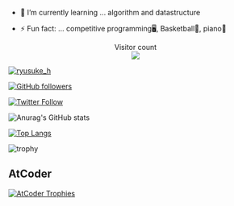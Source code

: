 - 🌱 I’m currently learning ... algorithm and datastructure

- ⚡ Fun fact: ... competitive programming🖥,  Basketball🏀,  piano🎹

<p align="center"> 
  Visitor count<br>
  <img src="https://profile-counter.glitch.me/ryusuke920/count.svg" />
</p>

[![ryusuke_h](https://img.shields.io/endpoint?url=https%3A%2F%2Fatcoder-badges.now.sh%2Fapi%2Fatcoder%2Fjson%2Fryusuke_h)](https://atcoder.jp/users/ryusuke_h)

[![GitHub followers](https://img.shields.io/github/followers/ryusuke920.svg?style=social&label=followers&maxAge=2592000)](https://github.com/ryusuke920?tab=followers)

[![Twitter Follow](https://img.shields.io/twitter/follow/ryusuke__h?style=social)](https://twitter.com/ryusuke__h)

![Anurag's GitHub stats](https://github-readme-stats.vercel.app/api?username=ryusuke920&show_icons=true&theme=highcontrast)  

[![Top Langs](https://github-readme-stats.vercel.app/api/top-langs/?username=ryusuke920&theme=dark&layout=compact&langs_count=10)](https://github.com/anuraghazra/github-readme-stats) 

![trophy](https://github-profile-trophy.vercel.app/?username=ryusuke920&row=1&column=8&theme=algolia)

## AtCoder  
[![AtCoder Trophies](https://atcoder-trophies.vercel.app/api/v1/atcoder?username=ryusuke_h&theme=radical)](https://github.com/KATO-Hiro/AtCoderTrophies)
<!--
## language
<img src="https://img.shields.io/badge/-Python-FFFF00.svg?logo=Python&style=plastic">|<img src="https://img.shields.io/badge/-CSS3-1572B6.svg?logo=css3&style=plastic">|<img src="https://img.shields.io/badge/-Html5-E34F26.svg?logo=html5&style=plastic">|<img src="https://img.shields.io/badge/-Java-FF6600.svg?logo=java&style=plastic">|<img src="https://img.shields.io/badge/-JavaScript-3399FF.svg?logo=javascript&style=plastic">|<img src="https://img.shields.io/badge/-Json-000000.svg?logo=json&style=plastic">|<img src="https://img.shields.io/badge/-Kotlin-FF6666.svg?logo=kotlin&style=plastic">
:--:|:--:|:--:|:--:|:--:|:--:|:--:
-->

<!--
## framework
<img src="https://img.shields.io/badge/-Node.js-FFFF66.svg?logo=node.js&style=plastic">|<img src="https://img.shields.io/badge/-Mysql-4479A1.svg?logo=mysql&style=plastic">|<img src="https://img.shields.io/badge/-Django-092E20.svg?logo=django&style=plastic">|<img src="https://img.shields.io/badge/-Jupyter-FFFF99.svg?logo=jupyter&style=plastic">|<img src="https://img.shields.io/badge/-Flask-000000.svg?logo=flask&style=plastic">|<img src="https://img.shields.io/badge/-Git-F05032.svg?logo=git&style=plastic">|<img src="https://img.shields.io/badge/-React-61DAFB.svg?logo=react&style=plastic">
:--:|:--:|:--:|:--:|:--:|:--:|:--:
<img src="https://img.shields.io/badge/-Nodemon-FFFF66.svg?logo=nodemon&style=plastic">|<img src="https://img.shields.io/badge/-Npm-CB3837.svg?logo=npm&style=plastic">|<img src="https://img.shields.io/badge/-Yarn-2C8EBB.svg?logo=yarn&style=plastic">||||
-->

<!--
## editor
<img src="https://img.shields.io/badge/-VisualStudioCode-007ACC.svg?logo=VisualStudioCode&style=plastic">|<img src="https://img.shields.io/badge/-Atom-66FF33.svg?logo=atom&style=plastic">|<img src="https://img.shields.io/badge/-Xcode-1575F9.svg?logo=xcode&style=plastic">|<img src="https://img.shields.io/badge/-AndroidStudio-000000.svg?logo=androidstudio&style=plastic">|<img src="https://img.shields.io/badge/-Markdown-000000.svg?logo=markdown&style=plastic">
:--:|:--:|:--:|:--:|:--:|
-->

<!--
## SNS
<img src="https://img.shields.io/badge/-Line-99FF66.svg?logo=line&style=plastic">|<img src="https://img.shields.io/badge/-Twitter-1DA1F2.svg?logo=twitter&style=plastic">|<img src="https://img.shields.io/badge/-Instagram-FF33CC.svg?logo=instagram&style=plastic">|<img src="https://img.shields.io/badge/-Github-181717.svg?logo=github&style=plastic">|<img src="https://img.shields.io/badge/-Qiita-55C500.svg?logo=qiita&style=plastic">|<img src="https://img.shields.io/badge/-Facebook-4172B8.svg?logo=facebook&style=plastic">
:--:|:--:|:--:|:--:|:--:|:--:
-->

<!--
## game
<img src="https://img.shields.io/badge/-Nintendo-99FFFF.svg?logo=nintendo&style=plastic">|<img src="https://img.shields.io/badge/-Nintendoswitch-E60012.svg?logo=nintendoswitch&style=plastic">|<img src="https://img.shields.io/badge/-Pokemon-3333CC.svg?logo=pokemon&style=plastic">|<img src="https://img.shields.io/badge/-Playstation-003791.svg?logo=playstation&style=plastic">|<img src="https://img.shields.io/badge/-Wii-CCFFFF.svg?logo=wii&style=plastic">|<img src="https://img.shields.io/badge/-Nintendogamecube-6A5FBB.svg?logo=nintendogamecube&style=plastic">
:--:|:--:|:--:|:--:|:--:|:--:
-->

<!--
## template
||||||
:--:|:--:|:--:|:--:|:--:|:--:|:--:
||||||

## cloud
<img src="https://img.shields.io/badge/-Icloud-FFFFFF.svg?logo=icloud&style=plastic">　<img src="https://img.shields.io/badge/-Google%20drive-FFFFFF.svg?logo=google-drive&style=plastic">

## os
<img src="https://img.shields.io/badge/-Windows-0078D6.svg?logo=windows&style=plastic">

## software
<img src="https://img.shields.io/badge/-Blender-33CCFF.svg?logo=blender&style=plastic">

## application
<img src="https://img.shields.io/badge/-Discord-7289DA.svg?logo=discord&style=plastic"> <img src="https://img.shields.io/badge/-Figma-F24E1E.svg?logo=figma&style=plastic"> <img src="https://img.shields.io/badge/-Microsoftexcel-217346.svg?logo=microsoftexcel&style=plastic">
<img src="https://img.shields.io/badge/-Microsoftpowerpoint-D24726.svg?logo=microsoftpowerpoint&style=plastic"> <img src="https://img.shields.io/badge/-Microsoftword-2B579A.svg?logo=microsoftword&style=plastic"> <img src="https://img.shields.io/badge/-Safari-000000.svg?logo=safari&style=plastic">
<img src="https://img.shields.io/badge/-Slack-000000.svg?logo=slack&style=plastic"> <img src="https://img.shields.io/badge/-Youtube-FF0000.svg?logo=youtube&style=plastic">

## service
<img src="https://img.shields.io/badge/-Amazon-FF9966.svg?logo=amazon&style=plastic"> <img src="https://img.shields.io/badge/-Apple-999999.svg?logo=apple&style=plastic"> <img src="https://img.shields.io/badge/-Android-A4C639.svg?logo=android&style=plastic">
<img src="https://img.shields.io/badge/-Apple%20music-FF33CC.svg?logo=apple-music&style=plastic"> <img src="https://img.shields.io/badge/-Dropbox-0061FF.svg?logo=dropbox&style=plastic"> 
<img src="https://img.shields.io/badge/-Gmail-FFFFFF.svg?logo=gmail&style=plastic"> <img src="https://img.shields.io/badge/-Google-FFFFFF.svg?logo=google&style=plastic"> <img src="https://img.shields.io/badge/-Google%20chrome-FFFF99.svg?logo=google-chrome&style=plastic">
<img src="https://img.shields.io/badge/-Heroku-430098.svg?logo=heroku&style=plastic"> <img src="https://img.shields.io/badge/-Huawei-FF0000.svg?logo=huawei&style=plastic"> <img src="https://img.shields.io/badge/-Jira-172B4D.svg?logo=jira&style=plastic">
<img src="https://img.shields.io/badge/-Kaggle-20BEFF.svg?logo=kaggle&style=plastic"> <img src="https://img.shields.io/badge/-Trello-0079BF.svg?logo=trello&style=plastic"><img src="https://img.shields.io/badge/-Wikipedia-000000.svg?logo=wikipedia&style=plastic">
<img src="https://img.shields.io/badge/-Wolfram-DD1100.svg?logo=wolfram&style=plastic"> <img src="https://img.shields.io/badge/-Wolframmathematica-CCFFFF.svg?logo=wolframmathematica&style=plastic"><img src="https://img.shields.io/badge/-Yahoo-FF0000.svg?logo=yahoo&style=plastic">
-->

